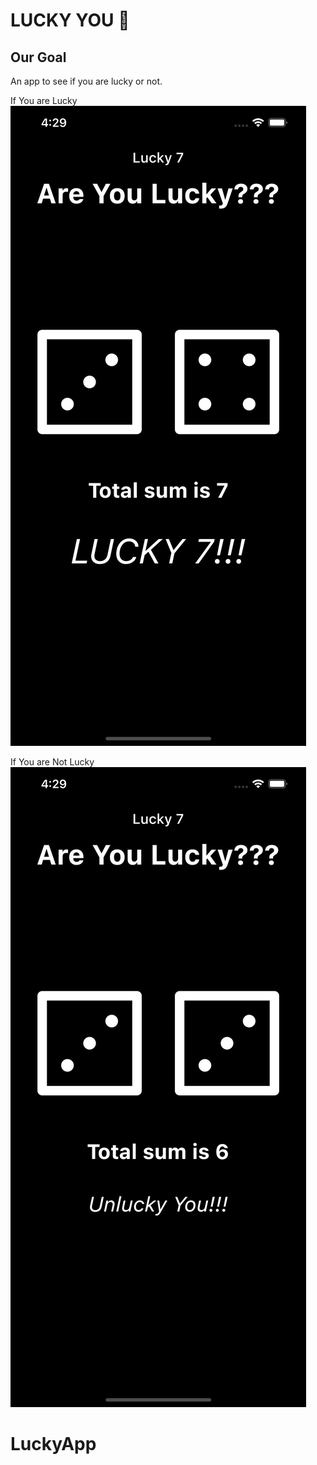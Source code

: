 
# LUCKY YOU 🎲

## Our Goal

An app to see if you are lucky or not.

If You are Lucky
![Lucky](https://github.com/Harsh23Kashyap/LuckyApp/blob/main/Simulator%20Screen%20Shot%20-%20iPhone%2013%20Pro%20Max%20-%202022-02-13%20at%2016.29.22.png)


If You are Not Lucky
![Lucky](https://github.com/Harsh23Kashyap/LuckyApp/blob/main/Simulator%20Screen%20Shot%20-%20iPhone%2013%20Pro%20Max%20-%202022-02-13%20at%2016.29.25.png)
# LuckyApp
